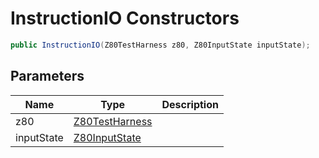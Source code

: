 # InstructionIO Constructors

```c#
public InstructionIO(Z80TestHarness z80, Z80InputState inputState);
```

## Parameters

| Name | Type | Description |
| ---- | ---- | ----------- |
| z80 | [Z80TestHarness](MrKWatkins.EmulatorTestSuites.Z80.Z80TestHarness.md) |  |
| inputState | [Z80InputState](MrKWatkins.EmulatorTestSuites.Z80.Instruction.Z80InputState.md) |  |

